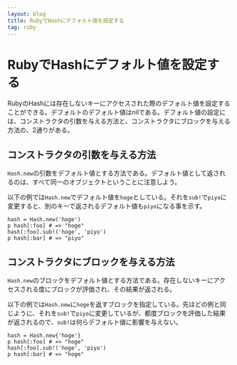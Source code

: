 ```yaml
---
layout: blog
title: RubyでHashにデフォルト値を設定する
tag: ruby
---
```


# RubyでHashにデフォルト値を設定する

RubyのHashには存在しないキーにアクセスされた際のデフォルト値を設定することができる。デフォルトのデフォルト値はnilである。デフォルト値の設定には、コンストラクタの引数を与える方法と、コンストラクタにブロックを与える方法の、2通りがある。

## コンストラクタの引数を与える方法

`Hash.new`の引数をデフォルト値とする方法である。デフォルト値として返されるのは、すべて同一のオブジェクトということに注意しよう。

以下の例では`Hash.new`でデフォルト値を`hoge`としている。それを`sub!`で`piyo`に変更すると、別のキーで返されるデフォルト値も`piyo`になる事を示す。

~~~~
hash = Hash.new('hoge')
p hash[:foo] # => "hoge"
hash[:foo].sub!('hoge', 'piyo')
p hash[:bar] # => "piyo"
~~~~

## コンストラクタにブロックを与える方法 

`Hash.new`のブロックをデフォルト値とする方法である。存在しないキーにアクセスされる度にブロックが評価され、その結果が返される。

以下の例では`Hash.new`に`hoge`を返すブロックを指定している。先ほどの例と同じように、それを`sub!`で`piyo`に変更しているが、都度ブロックを評価した結果が返されるので、`sub!`は何らデフォルト値に影響を与えない。

~~~~
hash = Hash.new{'hoge'}
p hash[:foo] # => "hoge"
hash[:foo].sub!('hoge', 'piyo')
p hash[:bar] # => "hoge"
~~~~
